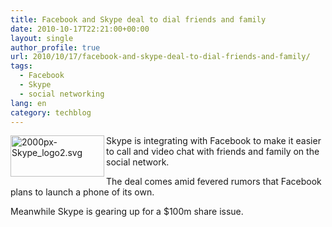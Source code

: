 ```yaml
---
title: Facebook and Skype deal to dial friends and family
date: 2010-10-17T22:21:00+00:00
layout: single
author_profile: true
url: 2010/10/17/facebook-and-skype-deal-to-dial-friends-and-family/
tags:
  - Facebook
  - Skype
  - social networking
lang: en
category: techblog
---
```

[<img title="2000px-Skype_logo2.svg" border="0" alt="2000px-Skype_logo2.svg" align="left" src="http://lh4.ggpht.com/_vaUVXcmC3OI/TLtvyM-87BI/AAAAAAAACsk/E7Tdsv6IcB8/2000px-Skype_logo2.svg_thumb%5B1%5D.png?imgmax=800" width="150" height="66" />](http://lh4.ggpht.com/_vaUVXcmC3OI/TLtvvfYHN_I/AAAAAAAACsg/QLy5D3vyVqA/s1600-h/2000px-Skype_logo2.svg%5B3%5D.png)Skype is integrating with Facebook to make it easier to call and video chat with friends and family on the social network.

The deal comes amid fevered rumors that Facebook plans to launch a phone of its own.

Meanwhile Skype is gearing up for a $100m share issue.